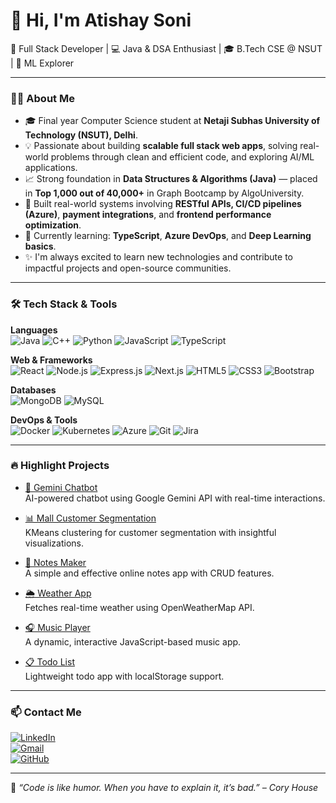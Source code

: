 # 👋 Hi, I'm Atishay Soni

🚀 Full Stack Developer | 💻 Java & DSA Enthusiast | 🎓 B.Tech CSE @ NSUT | 🤖 ML Explorer

---

### 👨‍💻 About Me

- 🎓 Final year Computer Science student at **Netaji Subhas University of Technology (NSUT), Delhi**.
- 💡 Passionate about building **scalable full stack web apps**, solving real-world problems through clean and efficient code, and exploring AI/ML applications.
- 📈 Strong foundation in **Data Structures & Algorithms (Java)** — placed in **Top 1,000 out of 40,000+** in Graph Bootcamp by AlgoUniversity.
- 🧪 Built real-world systems involving **RESTful APIs, CI/CD pipelines (Azure)**, **payment integrations**, and **frontend performance optimization**.
- 🌱 Currently learning: **TypeScript**, **Azure DevOps**, and **Deep Learning basics**.
- ✨ I'm always excited to learn new technologies and contribute to impactful projects and open-source communities.

---

### 🛠️ Tech Stack & Tools

**Languages**  
![Java](https://img.shields.io/badge/Java-%23ED8B00?logo=java&logoColor=white)
![C++](https://img.shields.io/badge/C%2B%2B-%2300599C?logo=c%2B%2B&logoColor=white)
![Python](https://img.shields.io/badge/Python-%233776AB?logo=python&logoColor=white)
![JavaScript](https://img.shields.io/badge/JavaScript-%23F7DF1E?logo=javascript&logoColor=black)
![TypeScript](https://img.shields.io/badge/TypeScript-%23007ACC?logo=typescript&logoColor=white)

**Web & Frameworks**  
![React](https://img.shields.io/badge/React-%2361DAFB?logo=react&logoColor=black)
![Node.js](https://img.shields.io/badge/Node.js-%23339933?logo=node.js&logoColor=white)
![Express.js](https://img.shields.io/badge/Express.js-404D59?logo=express&logoColor=white)
![Next.js](https://img.shields.io/badge/Next.js-black?logo=next.js&logoColor=white)
![HTML5](https://img.shields.io/badge/HTML5-%23E34F26?logo=html5&logoColor=white)
![CSS3](https://img.shields.io/badge/CSS3-%231572B6?logo=css3&logoColor=white)
![Bootstrap](https://img.shields.io/badge/Bootstrap-%23563D7C?logo=bootstrap&logoColor=white)

**Databases**  
![MongoDB](https://img.shields.io/badge/MongoDB-%2347A248?logo=mongodb&logoColor=white)
![MySQL](https://img.shields.io/badge/MySQL-%234479A1?logo=mysql&logoColor=white)

**DevOps & Tools**  
![Docker](https://img.shields.io/badge/Docker-%230db7ed?logo=docker&logoColor=white)
![Kubernetes](https://img.shields.io/badge/Kubernetes-326ce5?logo=kubernetes&logoColor=white)
![Azure](https://img.shields.io/badge/Azure-0078D4?logo=microsoftazure&logoColor=white)
![Git](https://img.shields.io/badge/Git-%23F05033?logo=git&logoColor=white)
![Jira](https://img.shields.io/badge/Jira-%230A0FFF?logo=jira&logoColor=white)

---

### 🔥 Highlight Projects

- [🧠 Gemini Chatbot](https://github.com/atishaysoni/gemini-chat)  
  AI-powered chatbot using Google Gemini API with real-time interactions.

- [📊 Mall Customer Segmentation](https://github.com/atishaysoni/Mall-Customer-Segmentation-Analysis)  
  KMeans clustering for customer segmentation with insightful visualizations.

- [📝 Notes Maker](https://github.com/atishaysoni/Notes-Maker)  
  A simple and effective online notes app with CRUD features.

- [🌦️ Weather App](https://github.com/atishaysoni/Weather-app)  
  Fetches real-time weather using OpenWeatherMap API.

- [🎧 Music Player](https://github.com/atishaysoni/Music-Player)  
  A dynamic, interactive JavaScript-based music app.

- [📋 Todo List](https://github.com/atishaysoni/HTML-Todo-List)  
  Lightweight todo app with localStorage support.

---

### 📫 Contact Me

[![LinkedIn](https://img.shields.io/badge/LinkedIn-%230077B5?logo=linkedin&logoColor=white)](https://www.linkedin.com/in/atishaysoni1801/)  
[![Gmail](https://img.shields.io/badge/Email-%23D14836?logo=gmail&logoColor=white)](mailto:atishaysoni1801@gmail.com)  
[![GitHub](https://img.shields.io/badge/GitHub-%2312100E?logo=github&logoColor=white)](https://github.com/atishaysoni)

---

🌟 _“Code is like humor. When you have to explain it, it’s bad.” – Cory House_
